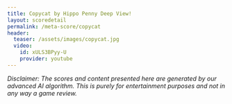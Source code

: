 ```yaml
---
title: Copycat by Hippo Penny Deep View!
layout: scoredetail
permalink: /meta-score/copycat
header:
  teaser: /assets/images/copycat.jpg
  video:
    id: xULS3BPyy-U
    provider: youtube
---
```

*Disclaimer: The scores and content presented here are generated by our advanced AI algorithm. This is purely for entertainment purposes and not in any way a game review.*
